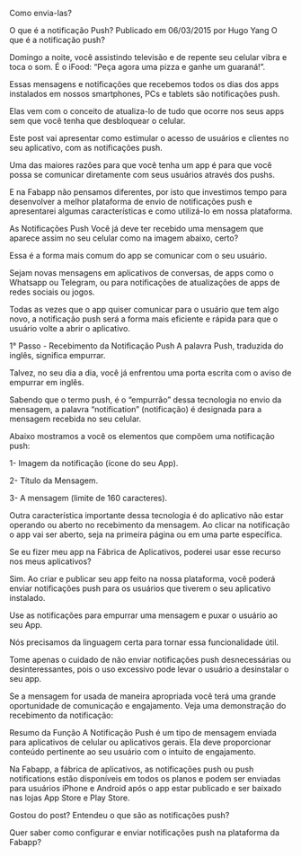 ﻿Como envia-las?

O que é a notificação Push?
Publicado em 06/03/2015 por Hugo Yang
O que é a notificação push?

Domingo a noite, você assistindo televisão e de repente seu celular vibra e toca o som. É o iFood: “Peça agora uma pizza e ganhe um guaraná!”.

Essas mensagens e notificações que recebemos todos os dias dos apps instalados em nossos smartphones, PCs e tablets são notificações push. 

Elas vem com o conceito de atualiza-lo de tudo que ocorre nos seus apps sem que você tenha que desbloquear o celular. 

Este post vai apresentar como estimular o acesso de usuários e clientes no seu aplicativo, com as notificações push.

Uma das maiores razões para que você tenha um app é para que você possa se comunicar diretamente com seus usuários através dos pushs.

E na Fabapp não pensamos diferentes, por isto que investimos tempo para desenvolver a melhor plataforma de envio de notificações push e apresentarei algumas características e como utilizá-lo em nossa plataforma.

As Notificações Push
Você já deve ter recebido uma mensagem que aparece assim no seu celular como na imagem abaixo, certo?

Essa é a forma mais comum do app se comunicar com o seu usuário.

Sejam novas mensagens em aplicativos de conversas, de apps como o Whatsapp ou Telegram, ou para notificações de atualizações de apps de redes sociais ou jogos.

Todas as vezes que o app quiser comunicar para o usuário que tem algo novo, a notificação push será a forma mais eficiente e rápida para que o usuário volte a abrir o aplicativo.

1° Passo - Recebimento da Notificação Push
A palavra Push, traduzida do inglês, significa empurrar.

Talvez, no seu dia a dia,  você já enfrentou uma porta escrita com o aviso de empurrar em inglês.

Sabendo que o termo push, é o “empurrão” dessa tecnologia no envio da mensagem, a palavra “notification” (notificação) é designada para a mensagem recebida no seu celular.

Abaixo mostramos a você os elementos que compõem uma notificação push:

1- Imagem da notificação (ícone do seu App).

2- Título da Mensagem.

3- A mensagem (limite de 160 caracteres).


Outra característica importante dessa tecnologia é do aplicativo não estar operando ou aberto no recebimento da mensagem. Ao clicar na notificação o app vai ser aberto, seja na primeira página ou em uma parte específica.

Se eu fizer meu app na Fábrica de Aplicativos, poderei usar esse recurso nos meus aplicativos?


Sim. Ao criar e publicar seu app feito na nossa plataforma, você poderá enviar notificações push para os usuários que tiverem o seu aplicativo instalado.

Use as notificações para empurrar uma mensagem e puxar o usuário ao seu App.

Nós precisamos da linguagem certa para tornar essa funcionalidade útil.

Tome apenas o cuidado de não enviar notificações push desnecessárias ou desinteressantes, pois o uso excessivo pode levar o usuário a desinstalar o seu app.

Se a mensagem for usada de maneira apropriada você terá uma grande oportunidade de comunicação e engajamento. Veja uma demonstração do recebimento da notificação:

Resumo da Função
A Notificação Push é um tipo de mensagem enviada para aplicativos de celular ou aplicativos gerais. Ela deve proporcionar conteúdo pertinente ao seu usuário com o intuito de engajamento.

Na Fabapp, a fábrica de aplicativos, as notificações push ou push notifications estão disponíveis em todos os planos e podem ser enviadas para usuários iPhone e Android após o app estar publicado e ser baixado nas lojas App Store e Play Store.

Gostou do post? Entendeu o que são as notificações push?

Quer saber como configurar e enviar notificações push na plataforma da Fabapp?